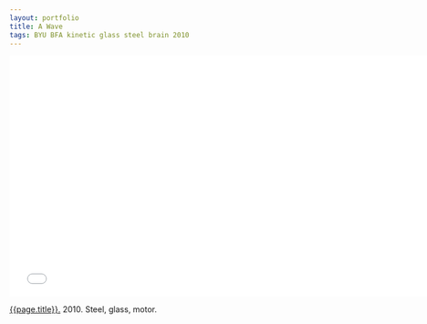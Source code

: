 ```yaml
---
layout: portfolio
title: A Wave
tags: BYU BFA kinetic glass steel brain 2010
---
```


<div class="js-video vimeo widescreen">
<iframe src="//player.vimeo.com/video/20047399?title=0&amp;byline=0&amp;portrait=0" width="750" height="422" frameborder="0" webkitallowfullscreen mozallowfullscreen allowfullscreen></iframe> 
</div>

[{{page.title}}.](http://vimeo.com/20047399)  2010.  Steel, glass, motor.

